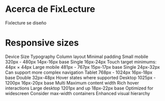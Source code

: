 # Acerca de FixLecture
Fixlecture se diseño 



# Responsive sizes
Device	Size	Typography	    Column          layout	    Minimal padding
Small mobile	320px - 480px	14px-16px base	Single      16px-24px Touch target minimums: 44px × 44px
Large mobile	481px - 767px	15px-17px base	Single	    24px-32px	Can support more complex navigation
Tablet	768px - 1024px	16px-18px base	Double	32px-48px	Hover states where supported
Desktop	1025px - 1200px	16px-20px base	Multi	Maximum content width	Rich hover interactions
Large desktop	1201px and up	18px-22px base	Optimized for widescreen	Consider max-width containers	Enhanced visual hierarchy
